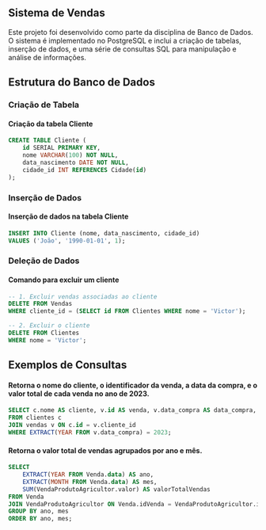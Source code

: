 ## Sistema de Vendas

Este projeto foi desenvolvido como parte da disciplina de Banco de Dados. O sistema é implementado no PostgreSQL e inclui a criação de tabelas, inserção de dados, e uma série de consultas SQL para manipulação e análise de informações.

## Estrutura do Banco de Dados

### Criação de Tabela

#### Criação da tabela Cliente

```sql
CREATE TABLE Cliente (
    id SERIAL PRIMARY KEY,
    nome VARCHAR(100) NOT NULL,
    data_nascimento DATE NOT NULL,
    cidade_id INT REFERENCES Cidade(id)
);
```
### Inserção de Dados

#### Inserção de dados na tabela Cliente

```sql
INSERT INTO Cliente (nome, data_nascimento, cidade_id)
VALUES ('João', '1990-01-01', 1);
```

### Deleção de Dados

#### Comando para excluir um cliente

```sql
-- 1. Excluir vendas associadas ao cliente
DELETE FROM Vendas
WHERE cliente_id = (SELECT id FROM Clientes WHERE nome = 'Victor');

-- 2. Excluir o cliente
DELETE FROM Clientes
WHERE nome = 'Victor';
```

## Exemplos de Consultas

#### Retorna o nome do cliente, o identificador da venda, a data da compra, e o valor total de cada venda no ano de 2023.

```sql
SELECT c.nome AS cliente, v.id AS venda, v.data_compra AS data_compra, v.valor_total AS valor_total
FROM clientes c
JOIN vendas v ON c.id = v.cliente_id
WHERE EXTRACT(YEAR FROM v.data_compra) = 2023;
```

#### Retorna o valor total de vendas agrupados por ano e mês.

```sql
SELECT
    EXTRACT(YEAR FROM Venda.data) AS ano,
    EXTRACT(MONTH FROM Venda.data) AS mes,
    SUM(VendaProdutoAgricultor.valor) AS valorTotalVendas
FROM Venda
JOIN VendaProdutoAgricultor ON Venda.idVenda = VendaProdutoAgricultor.idVenda
GROUP BY ano, mes
ORDER BY ano, mes;
```

